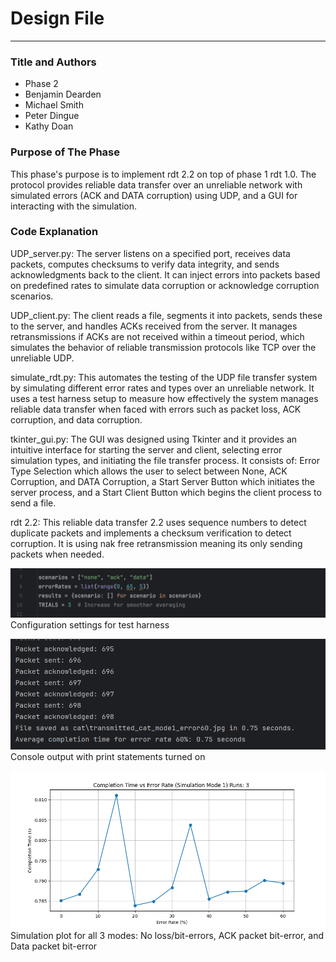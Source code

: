 # Design File

---

### Title and Authors
* Phase 2
* Benjamin Dearden
* Michael Smith
* Peter Dingue
* Kathy Doan

### Purpose of The Phase
This phase's purpose is to implement rdt 2.2 on top of phase 1 rdt 1.0. The protocol provides reliable data transfer over an unreliable network with simulated errors (ACK and DATA corruption) using UDP, and a GUI for interacting with the simulation.



### Code Explanation
UDP_server.py: The server listens on a specified port, receives data packets, computes checksums to verify data integrity, and sends acknowledgments back to the client. It can inject errors into packets based on predefined rates to simulate data corruption or acknowledge corruption scenarios.

UDP_client.py: The client reads a file, segments it into packets, sends these to the server, and handles ACKs received from the server. It manages retransmissions if ACKs are not received within a timeout period, which simulates the behavior of reliable transmission protocols like TCP over the unreliable UDP.

simulate_rdt.py: This automates the testing of the UDP file transfer system by simulating different error rates and types over an unreliable network. It uses a test harness setup to measure how effectively the system manages reliable data transfer when faced with errors such as packet loss, ACK corruption, and data corruption.

tkinter_gui.py:  The GUI was designed using Tkinter and it provides an intuitive interface for starting the server and client, selecting error simulation types, and initiating the file transfer process. It consists of: Error Type Selection which allows the user to select between None, ACK Corruption, and DATA Corruption, a Start Server Button which initiates the server process, and a Start Client Button which begins the client process to send a file.

rdt 2.2: This reliable data transfer 2.2 uses sequence numbers to detect duplicate packets and implements a checksum verification to detect corruption. It is using nak free retransmission meaning its only sending packets when needed.

![alt text](harnesscongig_kd.png)
Configuration settings for test harness

![alt text](simulationconsole.png)
Console output with print statements turned on

![alt text](simulationMode1plot.png)
Simulation plot for all 3 modes: No loss/bit-errors, ACK packet bit-error, and Data packet bit-error
